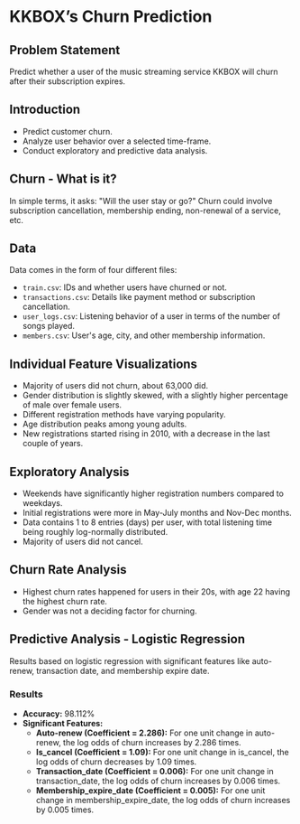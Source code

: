 # KKBOX’s Churn Prediction

## Problem Statement

Predict whether a user of the music streaming service KKBOX will churn after their subscription expires.

## Introduction

- Predict customer churn.
- Analyze user behavior over a selected time-frame.
- Conduct exploratory and predictive data analysis.

## Churn - What is it?

In simple terms, it asks: "Will the user stay or go?" Churn could involve subscription cancellation, membership ending, non-renewal of a service, etc.

## Data

Data comes in the form of four different files:
- `train.csv`: IDs and whether users have churned or not.
- `transactions.csv`: Details like payment method or subscription cancellation.
- `user_logs.csv`: Listening behavior of a user in terms of the number of songs played.
- `members.csv`: User's age, city, and other membership information.

## Individual Feature Visualizations

- Majority of users did not churn, about 63,000 did.
- Gender distribution is slightly skewed, with a slightly higher percentage of male over female users.
- Different registration methods have varying popularity.
- Age distribution peaks among young adults.
- New registrations started rising in 2010, with a decrease in the last couple of years.

## Exploratory Analysis

- Weekends have significantly higher registration numbers compared to weekdays.
- Initial registrations were more in May-July months and Nov-Dec months.
- Data contains 1 to 8 entries (days) per user, with total listening time being roughly log-normally distributed.
- Majority of users did not cancel.

## Churn Rate Analysis

- Highest churn rates happened for users in their 20s, with age 22 having the highest churn rate.
- Gender was not a deciding factor for churning.

## Predictive Analysis - Logistic Regression

Results based on logistic regression with significant features like auto-renew, transaction date, and membership expire date.

### Results

- **Accuracy:** 98.112%
- **Significant Features:**
  - **Auto-renew (Coefficient = 2.286):** For one unit change in auto-renew, the log odds of churn increases by 2.286 times.
  - **Is_cancel (Coefficient = 1.09):** For one unit change in is_cancel, the log odds of churn decreases by 1.09 times.
  - **Transaction_date (Coefficient = 0.006):** For one unit change in transaction_date, the log odds of churn increases by 0.006 times.
  - **Membership_expire_date (Coefficient = 0.005):** For one unit change in membership_expire_date, the log odds of churn increases by 0.005 times.
